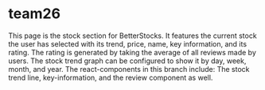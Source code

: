# team26

This page is the stock section for BetterStocks. It features the current stock the user has selected with its trend, price, name, key information, and its rating.
The rating is generated by taking the average of all reviews made by users. 
The stock trend graph can be configured to show it by day, week, month, and year.
The react-components in this branch include: The stock trend line, key-information, and the review component as well.
